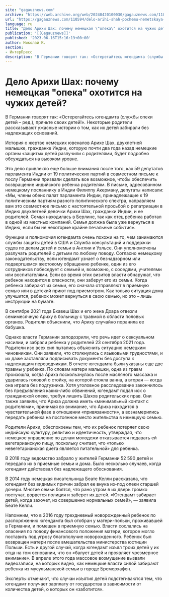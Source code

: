 ```yaml
---
site: "gagauznews.com"
archive: "https://web.archive.org/web/20240420100030/gagauznews.com/110594/delo-arihi-shah-pochemu-nemetskaya-opeka-ohotitsya-na-chuzhih-detej.html"
url: "https://gagauznews.com/110594/delo-arihi-shah-pochemu-nemetskaya-opeka-ohotitsya-na-chuzhih-detej.html"
language: ru
title: "Дело Арихи Шах: почему немецкая \"опека\" охотится на чужих детей?"
publication: '[[Gagauznews]]'
published: '2023-06-16T15:16:19+00:00'
author: Николай К.
section:
- ИнтерПресс
description: "В Германии говорят так: «Остерегайтесь югендамта (службы опеки детей – ред.), прячьте своих детей!». Некоторые родители рассказывают ужасные истории о том, как их детей забирали без надлежащих оснований. История о жертве немецких ювеналов Арихе Шах, двухлетней малышке, гражданке Индии, которую почти два года назад немецкие органы «защиты» детей разлучили с родителями, будет подробно обсуждаться на высоком уровне. Это дело привлекло еще больше внимания после того, как 59 депутатов парламента Индии от 19 политических партий в совместном письме к послу Германии призвали сделать все возможное, чтобы обеспечить возвращение индийского ребенка родителям. В письме, адресованном немецкому посланнику в Индии Филиппу Акерману, депутаты […]"
---
```


# Дело Арихи Шах: почему немецкая "опека" охотится на чужих детей?

В Германии говорят так: «Остерегайтесь югендамта (службы опеки детей – ред.), прячьте своих детей!». Некоторые родители рассказывают ужасные истории о том, как их детей забирали без надлежащих оснований.

История о жертве немецких ювеналов Арихе Шах, двухлетней малышке, гражданке Индии, которую почти два года назад немецкие органы «защиты» детей разлучили с родителями, будет подробно обсуждаться на высоком уровне.

Это дело привлекло еще больше внимания после того, как 59 депутатов парламента Индии от 19 политических партий в совместном письме к послу Германии призвали сделать все возможное, чтобы обеспечить возвращение индийского ребенка родителям. В письме, адресованном немецкому посланнику в Индии Филиппу Акерману, депутаты написали: «Мы, члены обеих палат парламента Индии, принадлежащие к 19 политическим партиям разного политического спектра, направляем вам это совместное письмо с настоятельной просьбой о репатриации в Индию двухлетней девочки Арихи Шах, гражданки Индии, и ее родителей. Семья находилась в Берлине, так как отец ребенка работал в одной из местных компаний. Семья должна была уже вернуться в Индию, если бы не некоторые крайне печальные события».

Функции и полномочия югендамта очень похожи на то, чем занимаются службы защиты детей в США и Служба консультаций и поддержки судов по делам детей и семьи в Англии и Уэльсе. Они уполномочены разлучать родителей с детьми по любому поводу. Согласно немецкому законодательству, если югендамт узнает о безнадзорном или подвергшемся жестокому обращению ребенке, один из его сотрудников побеседует с семьей и, возможно, с соседями, учителями или воспитателями. Если во время этих визитов власти обнаружат, что ребенок находится в опасности, они заберут его из семьи. Когда ребенка забирают из семьи, его сначала отправляют в приемную семью или в детский приют под присмотром. Как только ситуация дома улучшится, ребенок может вернуться в свою семью, но это – лишь инструкции на бумаге.

В сентябре 2021 года Бхавеш Шах и его жена Дхара отвезли семимесячную Ариху в больницу с травмой в области половых органов. Родители объяснили, что Ариху случайно поранила ее бабушка.

Однако власти Германии заподозрили, что речь идет о сексуальном насилии, и забрали ребенка у родителей 23 сентября 2021 года. Родители изо всех сил пытались объяснить ситуацию немецким чиновникам. Они заявили, что столкнулись с языковыми трудностями, и их даже заставляли подписывать документы без доступа к надлежащим переводчикам. В отчете югендамта были указаны еще две травмы у ребенка. По словам матери малышки, одна из травм произошла, когда Ариха поскользнулась после масляного массажа и ударилась головой о стойку, на которой стояла ванна, а вторая — когда она играла без подгузника. Хотя уголовное расследование закончилось без предъявления каких-либо обвинений, югендамт подал иск о гражданской опеке, требуя лишить Шахов родительских прав. Они также заявили, что Ариха должна иметь «минимальный контакт с родителями», принимая во внимание, что Ариха находится в чувствительной фазе в отношении «привязанности», а вознамерились передать ребенка на постоянное место жительства в немецкую семью.

Родители Арихи, обеспокоены тем, что их ребенок потеряет свою индийскую культуру, религию и идентичность, утверждая, что немецкое управление по делам молодежи отказывается подавать ей вегетарианскую пищу, поскольку считает, что «только невегетарианская диета является питательной» для ребенка.

В 2018 году ведомство забрало у жителей Германии 52 590 детей и передало их в приемные семьи и дома. Было несколько случаев, когда югендамт действовал без надлежащего обоснования.

В 2014 году немецкая писательница Беате Келли рассказала, что югендамт без видимых причин забрал ее внука из-под опеки старшей дочери. Многие семьи боятся, что рано утром в их дверь громко постучат, ворвется полиция и заберет их детей. «Югендамт забирает детей, когда захочет, из совершенно нормальных семей», — заявила Беате Келли.

Напомним, что в 2016 году трехдневный новорожденный ребенок по распоряжению югендамта был отобран у матери-польки, проживавшей в Германии, и помещен в приемную семью. Власти сослались на опасения по поводу финансового положения матери, которое могло поставить под угрозу благополучие новорожденного. Ребенок был возвращен матери после вмешательства министерства юстиции Польши. Есть и другой случай, когда югендамт изъял троих детей у их отца на том основании, что он «балует детей и проявляет чрезмерное внимание». В апреле этого года массовое возмущение вызвали видеозаписи, на которых видно, как немецкие власти силой забирают ребенка из мусульманской семьи в городе Бремерхафен.

Эксперты отмечают, что случаи изъятия детей подстегиваются тем, что югендамт получает зарплату от государства в зависимости от количества детей, о которых он «заботится».